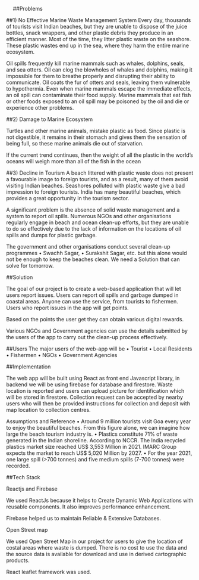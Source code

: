 
 
##Problems

##1)	No Effective Marine Waste Management System
Every day, thousands of tourists visit Indian beaches, but they are unable to dispose of the juice bottles, snack wrappers, and other plastic debris they produce in an efficient manner.
Most of the time, they litter plastic waste on the seashore. These plastic wastes end up in the sea, where they harm the entire marine ecosystem. 

Oil spills frequently kill marine mammals such as whales, dolphins, seals, and sea otters. Oil can clog the blowholes of whales and dolphins, making it impossible for them to breathe properly and disrupting their ability to communicate. Oil coats the fur of otters and seals, leaving them vulnerable to hypothermia.
Even when marine mammals escape the immediate effects, an oil spill can contaminate their food supply. Marine mammals that eat fish or other foods exposed to an oil spill may be poisoned by the oil and die or experience other problems.


##2)	Damage to Marine Ecosystem

Turtles and other marine animals, mistake plastic as food. Since plastic is not digestible, it remains in their stomach and gives them the sensation of being full, so these marine animals die out of starvation.

If the current trend continues, then the weight of all the plastic in the world’s oceans will weigh more than all of the fish in the ocean



##3)	Decline in Tourism 
A beach littered with plastic waste does not present a favourable image to foreign tourists, and as a result, many of them avoid visiting Indian beaches. 
Seashores polluted with plastic waste give a bad impression to foreign tourists.
 India has many beautiful beaches, which provides a great opportunity in the tourism sector. 


A significant problem is the absence of solid waste management and a system to report oil spills. Numerous NGOs and other organisations regularly engage in beach and ocean clean-up efforts, but they are unable to do so effectively due to the lack of information on the locations of oil spills and dumps for plastic garbage.

The government and other organisations conduct several clean-up programmes 
•	Swachh Sagar, 
•	Surakshit Sagar, etc.
but this alone would not be enough to keep the beaches clean.
We need a Solution that can solve for tomorrow.






##Solution

The goal of our project is to create a web-based application that will let users report issues. Users can report oil spills and garbage dumped in coastal areas. Anyone can use the service, from tourists to fishermen. Users who report issues in the app will get points.

Based on the points the user get they can obtain various digital rewards. 

Various NGOs and Government agencies can use the details submitted by the users of the app to carry out the clean-up process effectively. 



##Users
The major users of the web-app will be
•	Tourist
•	Local Residents
•	Fishermen
•	NGOs
•	Government Agencies


##Implementation

The web app will be built using React as front end Javascript library, in backend we will be using firebase for database and firestore. Waste location is reported and users can upload picture for identification which will be stored in firestore. Collection request can be accepted by nearby users who will then be provided instructions for collection and deposit with map location to collection centres.

Assumptions and Reference
•	Around 9 million tourists visit Goa every year to enjoy the beautiful beaches. From this figure alone, we can imagine how large the beach tourism industry is.
•	Plastics constitute 71% of waste generated in the Indian shoreline. According to NCCR.
The India recycled plastics market size reached US$ 3,553 Million in 2021.  IMARC Group expects the market to reach US$ 5,020 Million by 2027.
•	For the year 2021, one large spill (>700 tonnes) and five medium spills (7-700 tonnes) were recorded.










##Tech Stack

Reactjs and Firebase

We used ReactJs because it helps to Create Dynamic Web Applications with reusable components. It also improves performance enhancement.

Firebase helped us to maintain Reliable & Extensive Databases.

Open Street map 

We used Open Street Map in our project for users to give the location of costal areas where waste is dumped.
There is no cost to use the data and the source data is available for download and use in derived cartographic products.

React leaflet framework was used.


